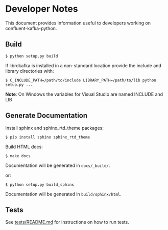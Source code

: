 # Developer Notes

This document provides information useful to developers working on confluent-kafka-python.


## Build

    $ python setup.py build

If librdkafka is installed in a non-standard location provide the include and library directories with:

    $ C_INCLUDE_PATH=/path/to/include LIBRARY_PATH=/path/to/lib python setup.py ...

**Note**: On Windows the variables for Visual Studio are named INCLUDE and LIB 

## Generate Documentation

Install sphinx and sphinx_rtd_theme packages:

    $ pip install sphinx sphinx_rtd_theme

Build HTML docs:

    $ make docs

Documentation will be generated in `docs/_build/`.

or:

    $ python setup.py build_sphinx

Documentation will be generated in  `build/sphinx/html`.


## Tests


See [tests/README.md](tests/README.md) for instructions on how to run tests.

